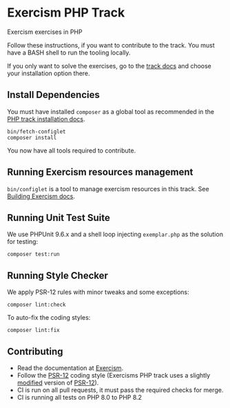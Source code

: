 # Exercism PHP Track

Exercism exercises in PHP

Follow these instructions, if you want to contribute to the track.
You must have a BASH shell to run the tooling locally.

If you only want to solve the exercises, go to the [track docs][track-docs] and choose your installation option there.

## Install Dependencies

You must have installed `composer` as a global tool as recommended in the [PHP track installation docs][composer-installation-docs].

```shell
bin/fetch-configlet
composer install
```

You now have all tools required to contribute.

## Running Exercism resources management

`bin/configlet` is a tool to manage exercism resources in this track.
See [Building Exercism docs][configlet-docs].

## Running Unit Test Suite

We use PHPUnit 9.6.x and a shell loop injecting `exemplar.php` as the solution for testing:

```shell
composer test:run
```

## Running Style Checker

We apply PSR-12 rules with minor tweaks and some exceptions:

```shell
composer lint:check
```

To auto-fix the coding styles:

```shell
composer lint:fix
```

## Contributing

- Read the documentation at [Exercism][docs].
- Follow the [PSR-12] coding style (Exercisms PHP track uses a slightly [modified] version of [PSR-12]).
- CI is run on all pull requests, it must pass the required checks for merge.
- CI is running all tests on PHP 8.0 to PHP 8.2

[composer-installation-docs]: https://exercism.org/docs/tracks/php/installation#h-install-composer
[configlet-docs]: https://exercism.org/docs/building/configlet
[docs]: https://exercism.org/docs
[modified]: phpcs-php.xml
[psr-12]: https://www.php-fig.org/psr/psr-12
[track-docs]: https://exercism.org/docs/tracks/php/installation
